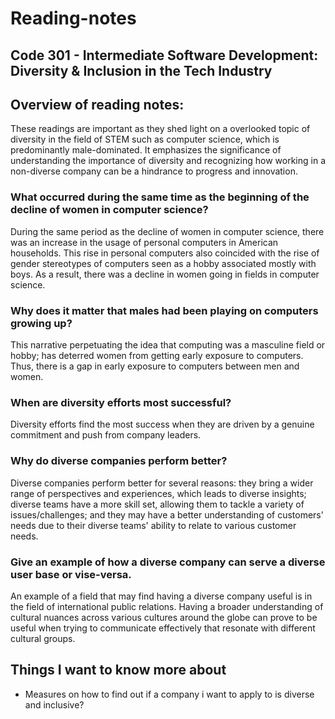 # Reading-notes

## Code 301 - Intermediate Software Development: Diversity & Inclusion in the Tech Industry

## Overview of reading notes:

These readings are important as they shed light on a overlooked topic of diversity in the field of STEM such as computer science, which is predominantly male-dominated. It emphasizes the significance of understanding the importance of diversity and recognizing how working in a non-diverse company can be a hindrance to progress and innovation.

### What occurred during the same time as the beginning of the decline of women in computer science?

During the same period as the decline of women in computer science, there was an increase in the usage of personal computers in American households. This rise in personal computers also coincided with the rise of gender stereotypes of computers seen as a hobby associated mostly with boys. As a result, there was a decline in women going in fields in computer science.

### Why does it matter that males had been playing on computers growing up?

This narrative perpetuating the idea that computing was a masculine field or hobby; has deterred women from getting early exposure to computers. Thus, there is a gap in early exposure to computers between men and women.

### When are diversity efforts most successful?

Diversity efforts find the most success when they are driven by a genuine commitment and push from company leaders.

### Why do diverse companies perform better?

Diverse companies perform better for several reasons: they bring a wider range of perspectives and experiences, which leads to diverse insights; diverse teams have a more skill set, allowing them to tackle a variety of issues/challenges; and they may have a better understanding of customers' needs due to their diverse teams' ability to relate to various customer needs.


### Give an example of how a diverse company can serve a diverse user base or vise-versa.

An example of a field that may find having a diverse company useful is in the field of international public relations. Having a broader understanding of cultural nuances across various cultures around the globe can prove to be useful when trying to communicate effectively that resonate with different cultural groups.


## Things I want to know more about

*  Measures on how to find out if a company i want to apply to is diverse and inclusive?